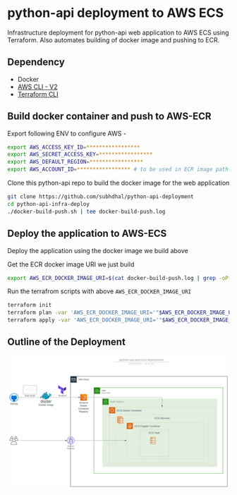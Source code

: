 # python-api deployment to AWS ECS
Infrastructure deployment for python-api web application to AWS ECS using Terraform. Also automates building of docker image and pushing to ECR.

## Dependency 
* Docker
* [AWS CLI - V2](https://aws.amazon.com/cli/)
* [Terraform CLI](https://developer.hashicorp.com/terraform/cli)

## Build docker container and push to AWS-ECR

Export following ENV to configure AWS - 

```bash
export AWS_ACCESS_KEY_ID=*****************
export AWS_SECRET_ACCESS_KEY=*****************
export AWS_DEFAULT_REGION=*****************
export AWS_ACCOUNT_ID=***************** # to be used in ECR image path
```

Clone this python-api repo to build the docker image for the web application

```bash
git clone https://github.com/subhdhal/python-api-deployment
cd python-api-infra-deploy
./docker-build-push.sh | tee docker-build-push.log
```

## Deploy the application to AWS-ECS 

Deploy the application using the docker image we build above 

Get the ECR docker image URI we just build

```bash
export AWS_ECR_DOCKER_IMAGE_URI=$(cat docker-build-push.log | grep -oP '(?<=repositoryUri": ").*?(?=")')
```

Run the terrafrom scripts with above `AWS_ECR_DOCKER_IMAGE_URI`

```bash
terraform init
terraform plan -var 'AWS_ECR_DOCKER_IMAGE_URI='"$AWS_ECR_DOCKER_IMAGE_URI"
terraform apply -var 'AWS_ECR_DOCKER_IMAGE_URI='"$AWS_ECR_DOCKER_IMAGE_URI" -auto-approve
```

## Outline of the Deployment

![](python-api-aws-ecs-deployment.svg)